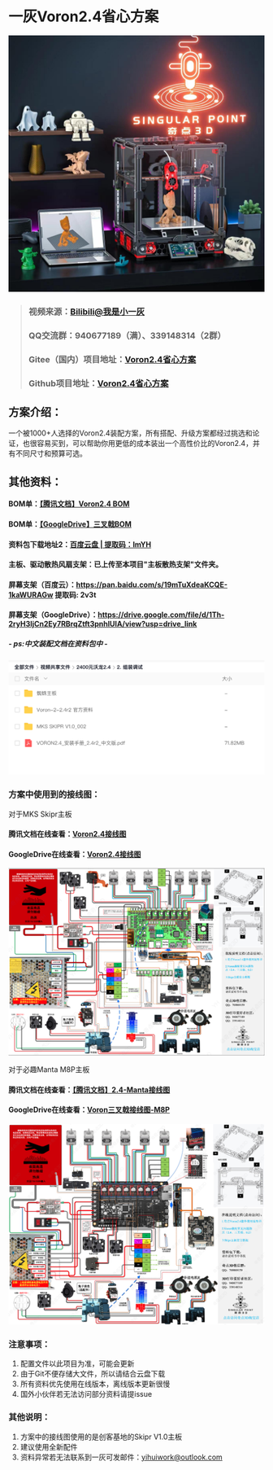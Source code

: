 # 一灰Voron2.4省心方案

![IMG_8547.JPG](IMG_8547.JPG)

>### **视频来源**：[Bilibili@我是小一灰](https://www.bilibili.com/video/BV1Cd4y1i7Pa "我是小一灰")
>### QQ交流群：940677189（满）、339148314（2群）
> ### **Gitee（国内）项目地址**：[Voron2.4省心方案](https://gitee.com/yifeilu/Voron2.4 "我是小一灰")
> ### **Github项目地址**：[Voron2.4省心方案](https://github.com/YihuiLu/Voron2.4 "我是小一灰")

## 方案介绍：
一个被1000+人选择的Voron2.4装配方案，所有搭配、升级方案都经过挑选和论证，也很容易买到，可以帮助你用更低的成本装出一个高性价比的Voron2.4，并有不同尺寸和预算可选。

## 其他资料：
#### **BOM单**：[【腾讯文档】Voron2.4 BOM](https://docs.qq.com/sheet/DYnVpeVNUTHFTaHdw "我是小一灰")
#### **BOM单**：[【GoogleDrive】三叉戟BOM](https://docs.google.com/spreadsheets/d/1P-CZUSm6V10GVYbEuxUOMceSAsGVq84E/edit?usp=drive_link&ouid=100174795811879382850&rtpof=true&sd=true "我是小一灰")


#### **资料包下载地址2**：[百度云盘 | 提取码：ImYH](https://pan.baidu.com/s/1MlJEao7r2y7Jb6WBcggHnQ?pwd=ImYH "我是小一灰")

#### 主板、驱动散热风扇支架：已上传至本项目"主板散热支架"文件夹。

#### 屏幕支架（百度云）：https://pan.baidu.com/s/19mTuXdeaKCQE-1kaWURAGw 提取码: 2v3t
#### 屏幕支架（GoogleDrive）：https://drive.google.com/file/d/1Th-2ryH3IjCn2Ey7RBrqZtft3pnhlUIA/view?usp=drive_link

##### - ps:中文装配文档在资料包中 -
![img_1.png](img_1.png)

### **方案中使用到的接线图：**
对于MKS Skipr主板
#### **腾讯文档在线查看**：[Voron2.4接线图](https://docs.qq.com/pdf/DYkVqTnBob2xzUEhR? "我是小一灰")
#### **GoogleDrive在线查看**：[Voron2.4接线图](https://drive.google.com/file/d/12_wtBbF1vBpWM0nNy4lV2uWEw3sMo3vR/view?usp=drive_link "我是小一灰")
![img_3.png](img_3.png)

对于必趣Manta M8P主板
#### **腾讯文档在线查看**：[【腾讯文档】2.4-Manta接线图](https://docs.qq.com/pdf/DYml6c1BKZG5rTVhS? "我是小一灰")
#### **GoogleDrive在线查看**：[Voron三叉戟接线图-M8P](https://drive.google.com/file/d/1uaDMFxypquY46-UOZf7tZHt3VbaO-cjZ/view?usp=sharing "我是小一灰")
![img_4.png](img_4.png)

### 注意事项：

1. 配置文件以此项目为准，可能会更新
2. 由于Git不便存储大文件，所以请结合云盘下载
3. 所有资料优先使用在线版本，离线版本更新很慢
4. 国外小伙伴若无法访问部分资料请提issue

### 其他说明：

1. 方案中的接线图使用的是创客基地的Skipr V1.0主板
2. 建议使用全新配件
3. 资料异常若无法联系到一灰可发邮件：yihuiwork@outlook.com